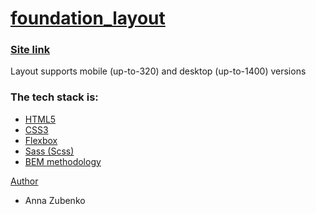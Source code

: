 # [foundation_layout](https://annazubenko79.github.io/foundation_layout/)

### [Site link](https://annazubenko79.github.io/foundation_layout/)
Layout supports mobile (up-to-320) and desktop (up-to-1400) versions

### The tech stack is:

- [HTML5](https://en.wikipedia.org/wiki/HTML5)
- [CSS3](https://en.wikipedia.org/wiki/CSS)
- [Flexbox](https://en.wikipedia.org/wiki/CSS_Flexible_Box_Layout)
- [Sass (Scss)](https://sass-lang.com/)
- [BEM methodology](https://en.bem.info/methodology/)

[Author](https://github.com/AnnaZubenko79)

- Anna Zubenko
